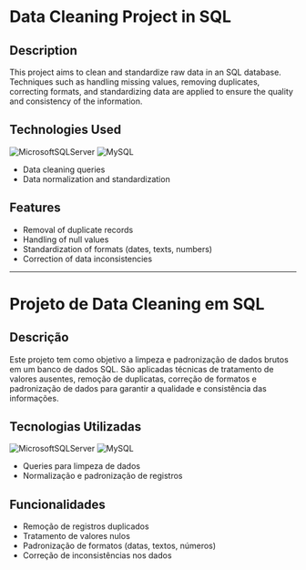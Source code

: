 # Data Cleaning Project in SQL

## Description

This project aims to clean and standardize raw data in an SQL database. Techniques such as handling missing values, removing duplicates, correcting formats, and standardizing data are applied to ensure the quality and consistency of the information.

## Technologies Used
![MicrosoftSQLServer](https://img.shields.io/badge/Microsoft%20SQL%20Server-CC2927?style=for-the-badge&logo=microsoft%20sql%20server&logoColor=white) ![MySQL](https://img.shields.io/badge/mysql-4479A1.svg?style=for-the-badge&logo=mysql&logoColor=white)
- Data cleaning queries
- Data normalization and standardization

## Features
- Removal of duplicate records
- Handling of null values
- Standardization of formats (dates, texts, numbers)
- Correction of data inconsistencies

---

# Projeto de Data Cleaning em SQL

## Descrição
Este projeto tem como objetivo a limpeza e padronização de dados brutos em um banco de dados SQL. São aplicadas técnicas de tratamento de valores ausentes, remoção de duplicatas, correção de formatos e padronização de dados para garantir a qualidade e consistência das informações.

## Tecnologias Utilizadas
![MicrosoftSQLServer](https://img.shields.io/badge/Microsoft%20SQL%20Server-CC2927?style=for-the-badge&logo=microsoft%20sql%20server&logoColor=white) ![MySQL](https://img.shields.io/badge/mysql-4479A1.svg?style=for-the-badge&logo=mysql&logoColor=white)
- Queries para limpeza de dados
- Normalização e padronização de registros

## Funcionalidades
- Remoção de registros duplicados
- Tratamento de valores nulos
- Padronização de formatos (datas, textos, números)
- Correção de inconsistências nos dados

